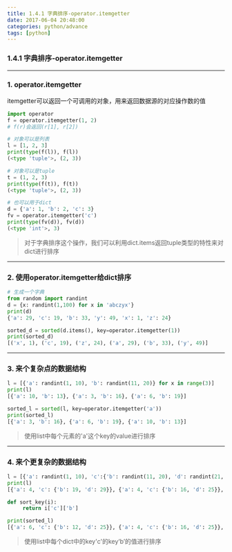 ```yaml
---
title: 1.4.1 字典排序-operator.itemgetter
date: 2017-06-04 20:48:00
categories: python/advance
tags: [python]
---
```

### 1.4.1 字典排序-operator.itemgetter

---

### 1. operator.itemgetter
itemgetter可以返回一个可调用的对象，用来返回数据源的对应操作数的值
``` python
import operator
f = operator.itemgetter(1, 2)
# f(r)会返回(r[1], r[2])

# 对象可以是列表
l = [1, 2, 3]
print(type(f(l)), f(l))
(<type 'tuple'>, (2, 3))

# 对象可以是tuple
t = (1, 2, 3)
print(type(f(t)), f(t))
(<type 'tuple'>, (2, 3))

# 也可以用于dict
d = {'a': 1, 'b': 2, 'c': 3}
fv = operator.itemgetter('c')
print(type(fv(d)), fv(d))
(<type 'int'>, 3)
```
> 对于字典排序这个操作，我们可以利用dict.items返回tuple类型的特性来对dict进行排序

---

### 2. 使用operator.itemgetter给dict排序
``` python
# 生成一个字典
from random import randint
d = {x: randint(1,100) for x in 'abczyx'}
print(d)
{'a': 29, 'c': 19, 'b': 33, 'y': 49, 'x': 1, 'z': 24}

sorted_d = sorted(d.items(), key=operator.itemgetter(1))
print(sorted_d)
[('x', 1), ('c', 19), ('z', 24), ('a', 29), ('b', 33), ('y', 49)]
```

---

### 3. 来个复杂点的数据结构
``` python
l = [{'a': randint(1, 10), 'b': randint(11, 20)} for x in range(3)]
print(l)
[{'a': 10, 'b': 13}, {'a': 3, 'b': 16}, {'a': 6, 'b': 19}]

sorted_l = sorted(l, key=operator.itemgetter('a'))
print(sorted_l)
[{'a': 3, 'b': 16}, {'a': 6, 'b': 19}, {'a': 10, 'b': 13}]
```
> 使用list中每个元素的'a'这个key的value进行排序

---

### 4. 来个更复杂的数据结构
``` python
l = [{'a': randint(1, 10), 'c':{'b': randint(11, 20), 'd': randint(21, 30)}} for x in range(4)]
print(l)
[{'a': 4, 'c': {'b': 19, 'd': 29}}, {'a': 4, 'c': {'b': 16, 'd': 25}}, {'a': 1, 'c': {'b': 16, 'd': 29}}, {'a': 6, 'c': {'b': 12, 'd': 25}}]

def sort_key(i):
     return i['c']['b']

print(sorted_l)
[{'a': 6, 'c': {'b': 12, 'd': 25}}, {'a': 4, 'c': {'b': 16, 'd': 25}}, {'a': 1, 'c': {'b': 16, 'd': 29}}, {'a': 4, 'c': {'b': 19, 'd': 29}}]
```
> 使用list中每个dict中的key'c'的key‘b’的值进行排序
